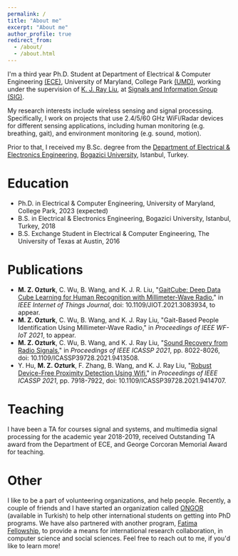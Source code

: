 ```yaml
---
permalink: /
title: "About me"
excerpt: "About me"
author_profile: true
redirect_from: 
  - /about/
  - /about.html
---
```


I'm a third year Ph.D. Student at Department of Electrical & Computer Engineering [(ECE)](https://ece.umd.edu/), University of Maryland, College Park [(UMD)](https://umd.edu/), working under the supervision of [K. J. Ray Liu](http://www.cspl.umd.edu/kjrliu/), at [Signals and Information Group (SIG)](http://sig.umd.edu/).

My research interests include wireless sensing and signal processing. Specifically, I work on projects that use 2.4/5/60 GHz WiFi/Radar devices for different sensing applications, including human monitoring (e.g. breathing, gait), and environment monitoring (e.g. sound, motion).

Prior to that, I received my B.Sc. degree from the [Department of Electrical & Electronics Engineering](https://ee.boun.edu.tr/), [Bogazici University](http://boun.edu.tr/en-US/Index), Istanbul, Turkey.

# Education
* Ph.D. in Electrical & Computer Engineering, University of Maryland, College Park, 2023 (expected)
* B.S. in Electrical & Electronics Engineering, Bogazici University, Istanbul, Turkey, 2018
* B.S. Exchange Student in Electrical & Computer Engineering, The University of Texas at Austin, 2016

# Publications
* **M. Z. Ozturk**, C. Wu, B. Wang, and K. J. R. Liu, "[GaitCube: Deep Data Cube Learning for Human Recognition with Millimeter-Wave Radio](https://ieeexplore.ieee.org/document/9440988)," in *IEEE Internet of Things Journal*, doi: 10.1109/JIOT.2021.3083934, to appear.
* **M. Z. Ozturk**, C. Wu, B. Wang, and K. J. Ray Liu, "Gait-Based People Identification Using Millimeter-Wave Radio," in *Proceedings of IEEE WF-IoT 2021*, to appear.
* **M. Z. Ozturk**, C. Wu, B. Wang, and K. J. Ray Liu, "[Sound Recovery from Radio Signals](https://ieeexplore.ieee.org/document/9413508)," in *Proceedings of IEEE ICASSP 2021*, pp. 8022-8026, doi: 10.1109/ICASSP39728.2021.9413508.
* Y. Hu, **M. Z. Ozturk**, F. Zhang, B. Wang, and K. J. Ray Liu, "[Robust Device-Free Proximity Detection Using Wifi](https://ieeexplore.ieee.org/document/9414707)," in *Proceedings of IEEE ICASSP 2021*, pp. 7918-7922, doi: 10.1109/ICASSP39728.2021.9414707.

# Teaching
I have been a TA for courses signal and systems, and multimedia signal processing for the academic year 2018-2019, received Outstanding TA award from the Department of ECE, and George Corcoran Memorial Award for teaching.

# Other
I like to be a part of volunteering organizations, and help people. Recently, a couple of friends and I have started an organization called [ONGOR](https://www.oncugonuller.com/) (available in Turkish) to help other international students on getting into PhD programs. We have also partnered with another program, [Fatima Fellowship](http://fatimafellowship.com/), to provide a means for international research collaboration, in computer science and social sciences. Feel free to reach out to me, if you'd like to learn more! 

